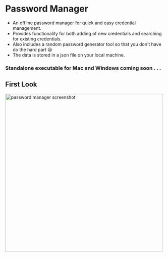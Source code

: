 # Password Manager
* An offline password manager for quick and easy credential management.
* Provides functionality for both adding of new credentials and searching for existing credentials.
* Also includes a random password generator tool so that you don't have do the hard part 😃
* The data is stored in a json file on your local machine.

### Standalone executable for Mac and Windows coming soon . . .

## First Look
<img src="https://i.imgur.com/fs0KPmF.png" width=500 alt="password manager screenshot">
